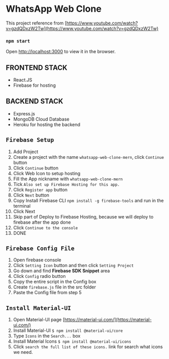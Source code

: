 # WhatsApp Web Clone

This project reference from [https://www.youtube.com/watch?v=gzdQDxzW2Tw](https://www.youtube.com/watch?v=gzdQDxzW2Tw)

### `npm start`

Open [http://localhost:3000](http://localhost:3000) to view it in the browser.

## FRONTEND STACK

- React.JS
- Firebase for hosting

## BACKEND STACK

- Express.js
- MongoDB Cloud Database
- Heroku for hosting the backend

## `Firebase Setup`

1. Add Project
2. Create a project with the name `whatsapp-web-clone-mern`, click `Continue` button
3. Click `Continue` button
4. Click Web Icon to setup hosting
5. Fill the App nickname with `whatsapp-web-clone-mern`
6. Tick `Also set up Firebase Hosting for this app.`
7. Click `Register app` button
8. Click `Next` button
9. Copy Install Firebase CLI `npm install -g firebase-tools` and run in the terminal
10. Click Next
11. Skip part of Deploy to Firebase Hosting, because we will deploy to firebase after the app done
12. Click `Continue to the console`
13. DONE

## `Firebase Config File`

1. Open firebase console
2. Click `Setting Icon` button and then click `Setting Project`
3. Go down and find <b>Firebase SDK Snippet</b> area
4. Click `Config` radio button
5. Copy the entire script in the Config box
6. Create `firebase.js` file in the src folder
7. Paste the Config file from step 5

## `Install Material-UI`

1. Open Material-UI page [https://material-ui.com/](https://material-ui.com/)
2. Install Material-UI `$ npm install @material-ui/core`
3. Type `Icons` in the `Search...` box
4. Install Material Icons `$ npm install @material-ui/icons`
5. Click `search the full list of these icons.` link for search what icons we need.
